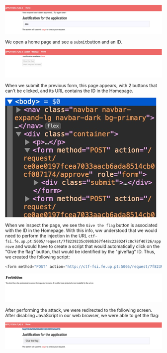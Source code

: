 ![alt text](img/Screenshot%202022-12-15%20at%2003.58.37.JPG)

We open a home page and see a ``submit``button and an ID.

![alt text](img/Screenshot%202022-12-15%20at%2003.59.04.JPG)

When we submit the previous form, this page appears, with 2 buttons that can't be clicked, and its URL contains the ID in the Homepage.

![alt text](img/Screenshot%202022-12-15%20at%2004.07.57.JPG)

When we inspect the page, we see the ``Give the flag`` button is associated with the ID in the Homepage. 
With this info, ww understood that we would need to perform the injection in the URL ``ctf-fsi.fe.up.pt:5005/request/7f8239235c090b367f448c2280247c8c78f40726/approve`` and would have to create a script that would automatically click on the "Give the flag" button, that would be identified by the "giveflag" ID. Thus, we created the following script:

```js
<form method="POST" action="http://ctf-fsi.fe.up.pt:5005/request/7f8239235c090b367f448c2280247c8c78f40726/approve" role="form"><div class="submit"><input type="submit" id='giveflag' value="Give the flag"></div></form><script type="text/javascript">document.getElementById("giveflag").click();</script>
```

![alt text](img/Screenshot%202022-12-15%20at%2004.01.34.JPG)

After performing the attack, we were redirected to the following screen. After disabling JavaScript in our web browser, we were  able to get the flag:

![alt text](img/Screenshot%202022-12-15%20at%2004.31.26.JPG)